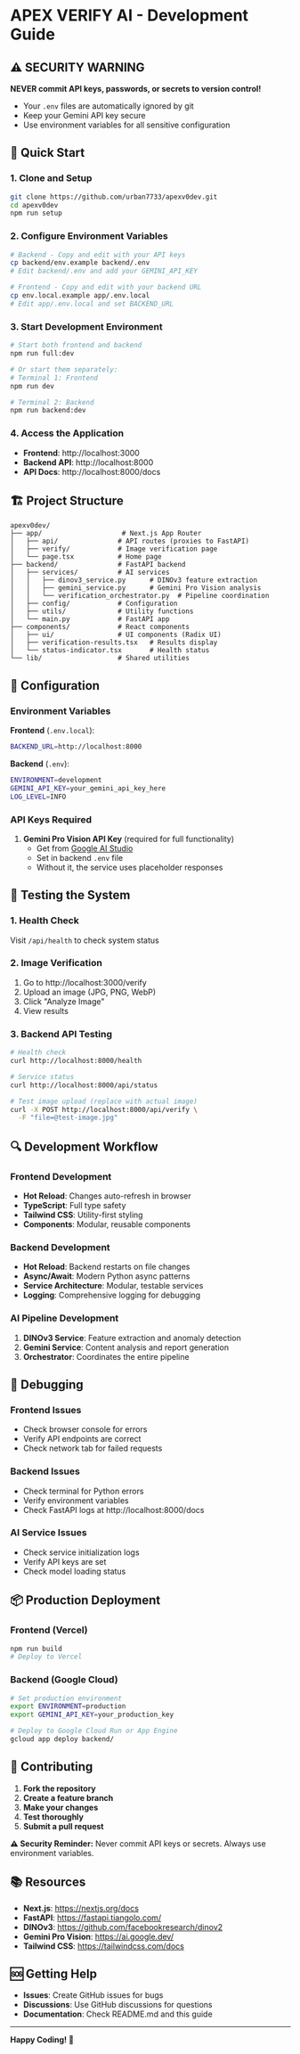 # APEX VERIFY AI - Development Guide

## ⚠️ SECURITY WARNING
**NEVER commit API keys, passwords, or secrets to version control!**
- Your `.env` files are automatically ignored by git
- Keep your Gemini API key secure
- Use environment variables for all sensitive configuration

## 🚀 Quick Start

### 1. **Clone and Setup**
```bash
git clone https://github.com/urban7733/apexv0dev.git
cd apexv0dev
npm run setup
```

### 2. **Configure Environment Variables**
```bash
# Backend - Copy and edit with your API keys
cp backend/env.example backend/.env
# Edit backend/.env and add your GEMINI_API_KEY

# Frontend - Copy and edit with your backend URL
cp env.local.example app/.env.local
# Edit app/.env.local and set BACKEND_URL
```

### 3. **Start Development Environment**
```bash
# Start both frontend and backend
npm run full:dev

# Or start them separately:
# Terminal 1: Frontend
npm run dev

# Terminal 2: Backend  
npm run backend:dev
```

### 4. **Access the Application**
- **Frontend**: http://localhost:3000
- **Backend API**: http://localhost:8000
- **API Docs**: http://localhost:8000/docs

## 🏗️ Project Structure

```
apexv0dev/
├── app/                    # Next.js App Router
│   ├── api/               # API routes (proxies to FastAPI)
│   ├── verify/            # Image verification page
│   └── page.tsx           # Home page
├── backend/               # FastAPI backend
│   ├── services/          # AI services
│   │   ├── dinov3_service.py      # DINOv3 feature extraction
│   │   ├── gemini_service.py      # Gemini Pro Vision analysis
│   │   └── verification_orchestrator.py  # Pipeline coordination
│   ├── config/            # Configuration
│   ├── utils/             # Utility functions
│   └── main.py            # FastAPI app
├── components/            # React components
│   ├── ui/                # UI components (Radix UI)
│   ├── verification-results.tsx   # Results display
│   └── status-indicator.tsx       # Health status
└── lib/                   # Shared utilities
```

## 🔧 Configuration

### Environment Variables

**Frontend** (`.env.local`):
```bash
BACKEND_URL=http://localhost:8000
```

**Backend** (`.env`):
```bash
ENVIRONMENT=development
GEMINI_API_KEY=your_gemini_api_key_here
LOG_LEVEL=INFO
```

### API Keys Required

1. **Gemini Pro Vision API Key** (required for full functionality)
   - Get from [Google AI Studio](https://makersuite.google.com/app/apikey)
   - Set in backend `.env` file
   - Without it, the service uses placeholder responses

## 🧪 Testing the System

### 1. **Health Check**
Visit `/api/health` to check system status

### 2. **Image Verification**
1. Go to http://localhost:3000/verify
2. Upload an image (JPG, PNG, WebP)
3. Click "Analyze Image"
4. View results

### 3. **Backend API Testing**
```bash
# Health check
curl http://localhost:8000/health

# Service status
curl http://localhost:8000/api/status

# Test image upload (replace with actual image)
curl -X POST http://localhost:8000/api/verify \
  -F "file=@test-image.jpg"
```

## 🔍 Development Workflow

### Frontend Development
- **Hot Reload**: Changes auto-refresh in browser
- **TypeScript**: Full type safety
- **Tailwind CSS**: Utility-first styling
- **Components**: Modular, reusable components

### Backend Development
- **Hot Reload**: Backend restarts on file changes
- **Async/Await**: Modern Python async patterns
- **Service Architecture**: Modular, testable services
- **Logging**: Comprehensive logging for debugging

### AI Pipeline Development
1. **DINOv3 Service**: Feature extraction and anomaly detection
2. **Gemini Service**: Content analysis and report generation
3. **Orchestrator**: Coordinates the entire pipeline

## 🐛 Debugging

### Frontend Issues
- Check browser console for errors
- Verify API endpoints are correct
- Check network tab for failed requests

### Backend Issues
- Check terminal for Python errors
- Verify environment variables
- Check FastAPI logs at http://localhost:8000/docs

### AI Service Issues
- Check service initialization logs
- Verify API keys are set
- Check model loading status

## 📦 Production Deployment

### Frontend (Vercel)
```bash
npm run build
# Deploy to Vercel
```

### Backend (Google Cloud)
```bash
# Set production environment
export ENVIRONMENT=production
export GEMINI_API_KEY=your_production_key

# Deploy to Google Cloud Run or App Engine
gcloud app deploy backend/
```

## 🤝 Contributing

1. **Fork the repository**
2. **Create a feature branch**
3. **Make your changes**
4. **Test thoroughly**
5. **Submit a pull request**

**⚠️ Security Reminder:** Never commit API keys or secrets. Always use environment variables.

## 📚 Resources

- **Next.js**: https://nextjs.org/docs
- **FastAPI**: https://fastapi.tiangolo.com/
- **DINOv3**: https://github.com/facebookresearch/dinov2
- **Gemini Pro Vision**: https://ai.google.dev/
- **Tailwind CSS**: https://tailwindcss.com/docs

## 🆘 Getting Help

- **Issues**: Create GitHub issues for bugs
- **Discussions**: Use GitHub discussions for questions
- **Documentation**: Check README.md and this guide

---

**Happy Coding! 🚀**
